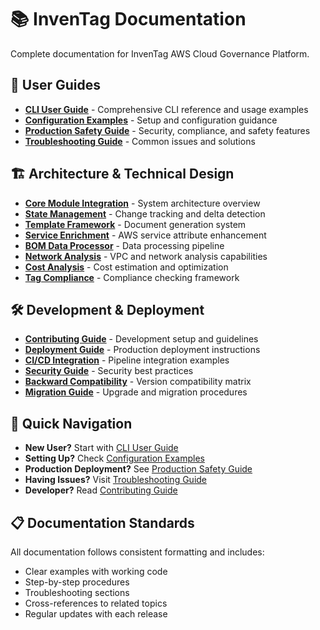 # 📚 InvenTag Documentation

Complete documentation for InvenTag AWS Cloud Governance Platform.

## 📖 User Guides
- **[CLI User Guide](user-guides/CLI_USER_GUIDE.md)** - Comprehensive CLI reference and usage examples
- **[Configuration Examples](user-guides/CONFIGURATION_EXAMPLES.md)** - Setup and configuration guidance
- **[Production Safety Guide](user-guides/PRODUCTION_SAFETY.md)** - Security, compliance, and safety features
- **[Troubleshooting Guide](user-guides/TROUBLESHOOTING_GUIDE.md)** - Common issues and solutions

## 🏗️ Architecture & Technical Design
- **[Core Module Integration](architecture/CORE_MODULE_INTEGRATION.md)** - System architecture overview
- **[State Management](architecture/STATE_MANAGEMENT.md)** - Change tracking and delta detection
- **[Template Framework](architecture/TEMPLATE_FRAMEWORK.md)** - Document generation system
- **[Service Enrichment](architecture/SERVICE_ENRICHMENT.md)** - AWS service attribute enhancement
- **[BOM Data Processor](architecture/BOM_DATA_PROCESSOR.md)** - Data processing pipeline
- **[Network Analysis](architecture/NETWORK_ANALYSIS.md)** - VPC and network analysis capabilities
- **[Cost Analysis](architecture/COST_ANALYSIS.md)** - Cost estimation and optimization
- **[Tag Compliance](architecture/TAG_COMPLIANCE.md)** - Compliance checking framework

## 🛠️ Development & Deployment
- **[Contributing Guide](development/CONTRIBUTING.md)** - Development setup and guidelines
- **[Deployment Guide](development/DEPLOYMENT.md)** - Production deployment instructions
- **[CI/CD Integration](development/CICD_INTEGRATION.md)** - Pipeline integration examples
- **[Security Guide](development/SECURITY.md)** - Security best practices
- **[Backward Compatibility](development/BACKWARD_COMPATIBILITY.md)** - Version compatibility matrix
- **[Migration Guide](development/BOM_MIGRATION_GUIDE.md)** - Upgrade and migration procedures

## 🚀 Quick Navigation
- **New User?** Start with [CLI User Guide](user-guides/CLI_USER_GUIDE.md)
- **Setting Up?** Check [Configuration Examples](user-guides/CONFIGURATION_EXAMPLES.md)  
- **Production Deployment?** See [Production Safety Guide](user-guides/PRODUCTION_SAFETY.md)
- **Having Issues?** Visit [Troubleshooting Guide](user-guides/TROUBLESHOOTING_GUIDE.md)
- **Developer?** Read [Contributing Guide](development/CONTRIBUTING.md)

## 📋 Documentation Standards
All documentation follows consistent formatting and includes:
- Clear examples with working code
- Step-by-step procedures
- Troubleshooting sections
- Cross-references to related topics
- Regular updates with each release